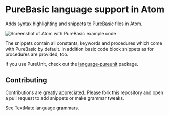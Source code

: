 # PureBasic language support in Atom

Adds syntax highlighting and snippets to PureBasic files in Atom.

![Screenshot of Atom with PureBasic example code](https://github.com/peterthomashorn/language-purebasic/raw/master/assets/screenshot.png)

The snippets contain all constants, keywords and procedures which come with PureBasic by default. In addition basic code block snippets as for procedures are provided, too.

If you use PureUnit, check out the [language-pureunit](https://atom.io/packages/language-pureunit) package.

## Contributing

Contributions are greatly appreciated. Please fork this repository and open a pull request to add snippets or make grammar tweaks.

See [TextMate language grammars](http://manual.macromates.com/en/language_grammars).
